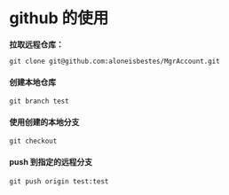 # github 的使用

**拉取远程仓库：**

```shell
git clone git@github.com:aloneisbestes/MgrAccount.git 
```

#### 创建本地仓库

```shell
git branch test
```

#### 使用创建的本地分支

```shell
git checkout
```

#### push 到指定的远程分支

```shell
git push origin test:test
```

